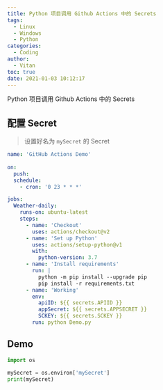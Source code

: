 ```yaml
---
title: Python 项目调用 Github Actions 中的 Secrets
tags:
  - Linux
  - Windows
  - Python
categories:
  - Coding
author:
  - Vitan
toc: true
date: 2021-01-03 10:12:17
---
```


Python 项目调用 Github Actions 中的 Secrets

<!--more-->

## 配置 Secret
> 设置好名为 `mySecret` 的 Secret 

```yml
name: 'GitHub Actions Demo'
 
on:
  push:
  schedule:
    - cron: '0 23 * * *'

jobs:
  Weather-daily:
    runs-on: ubuntu-latest
    steps:
      - name: 'Checkout'
        uses: actions/checkout@v2
      - name: 'Set up Python'
        uses: actions/setup-python@v1
        with:
          python-version: 3.7
      - name: 'Install requirements'
        run: | 
          python -m pip install --upgrade pip
          pip install -r requirements.txt
      - name: 'Working'
        env:
          apiID: ${{ secrets.APIID }}
          appSecret: ${{ secrets.APPSECRET }}
          SCKEY: ${{ secrets.SCKEY }}
        run: python Demo.py
```

## Demo

```py
import os

mySecret = os.environ['mySecret']
print(mySecret)
```